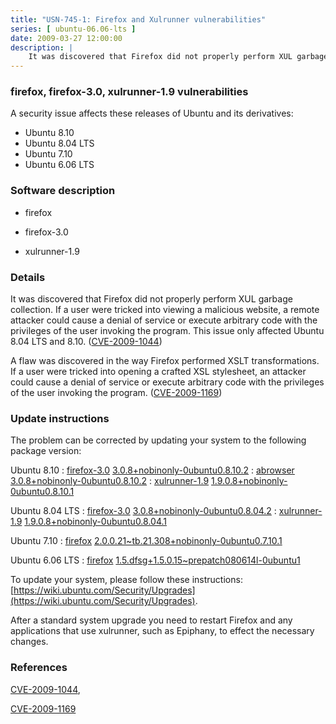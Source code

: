 ```yaml
---
title: "USN-745-1: Firefox and Xulrunner vulnerabilities"
series: [ ubuntu-06.06-lts ]
date: 2009-03-27 12:00:00
description: |
    It was discovered that Firefox did not properly perform XUL garbage collection. If a user were tricked into viewing a malicious website, a remote attacker could cause a denial of service or execute arbitrary code with the privileges of the user invoking the program. This issue only affected Ubuntu 8.04 LTS and 8.10. ([CVE-2009-1044](http://people.ubuntu.com/~ubuntu-security/cve/CVE-2009-1044))
--- 
```

 
### firefox, firefox-3.0, xulrunner-1.9 vulnerabilities

A security issue affects these releases of Ubuntu and its derivatives:

* Ubuntu 8.10
* Ubuntu 8.04 LTS
* Ubuntu 7.10
* Ubuntu 6.06 LTS

### Software description

* firefox 

* firefox-3.0 

* xulrunner-1.9 

### Details

It was discovered that Firefox did not properly perform XUL garbage collection. If a user were tricked into viewing a malicious website, a remote attacker could cause a denial of service or execute arbitrary code with the privileges of the user invoking the program. This issue only affected Ubuntu 8.04 LTS and 8.10. ([CVE-2009-1044](http://people.ubuntu.com/~ubuntu-security/cve/CVE-2009-1044))

A flaw was discovered in the way Firefox performed XSLT transformations. If a user were tricked into opening a crafted XSL stylesheet, an attacker could cause a denial of service or execute arbitrary code with the privileges of the user invoking the program. ([CVE-2009-1169](http://people.ubuntu.com/~ubuntu-security/cve/CVE-2009-1169)) 

### Update instructions

The problem can be corrected by updating your system to the following package version:

Ubuntu 8.10
 : [firefox-3.0](https://launchpad.net/ubuntu/+source/firefox-3.0) <span> [3.0.8+nobinonly-0ubuntu0.8.10.2](https://launchpad.net/ubuntu/+source/firefox-3.0/3.0.8+nobinonly-0ubuntu0.8.10.2) </span> 
 : [abrowser](https://launchpad.net/ubuntu/+source/firefox-3.0) <span> [3.0.8+nobinonly-0ubuntu0.8.10.2](https://launchpad.net/ubuntu/+source/firefox-3.0/3.0.8+nobinonly-0ubuntu0.8.10.2) </span> 
 : [xulrunner-1.9](https://launchpad.net/ubuntu/+source/xulrunner-1.9) <span> [1.9.0.8+nobinonly-0ubuntu0.8.10.1](https://launchpad.net/ubuntu/+source/xulrunner-1.9/1.9.0.8+nobinonly-0ubuntu0.8.10.1) </span> 

Ubuntu 8.04 LTS
 : [firefox-3.0](https://launchpad.net/ubuntu/+source/firefox-3.0) <span> [3.0.8+nobinonly-0ubuntu0.8.04.2](https://launchpad.net/ubuntu/+source/firefox-3.0/3.0.8+nobinonly-0ubuntu0.8.04.2) </span> 
 : [xulrunner-1.9](https://launchpad.net/ubuntu/+source/xulrunner-1.9) <span> [1.9.0.8+nobinonly-0ubuntu0.8.04.1](https://launchpad.net/ubuntu/+source/xulrunner-1.9/1.9.0.8+nobinonly-0ubuntu0.8.04.1) </span> 

Ubuntu 7.10
 : [firefox](https://launchpad.net/ubuntu/+source/firefox) <span> [2.0.0.21~tb.21.308+nobinonly-0ubuntu0.7.10.1](https://launchpad.net/ubuntu/+source/firefox/2.0.0.21~tb.21.308+nobinonly-0ubuntu0.7.10.1) </span> 

Ubuntu 6.06 LTS
 : [firefox](https://launchpad.net/ubuntu/+source/firefox) <span> [1.5.dfsg+1.5.0.15~prepatch080614l-0ubuntu1](https://launchpad.net/ubuntu/+source/firefox/1.5.dfsg+1.5.0.15~prepatch080614l-0ubuntu1) </span> 

To update your system, please follow these instructions: [https://wiki.ubuntu.com/Security/Upgrades](https://wiki.ubuntu.com/Security/Upgrades).

After a standard system upgrade you need to restart Firefox and any applications that use xulrunner, such as Epiphany, to effect the necessary changes. 

### References

 [CVE-2009-1044](http://people.ubuntu.com/~ubuntu-security/cve/CVE-2009-1044), 

 [CVE-2009-1169](http://people.ubuntu.com/~ubuntu-security/cve/CVE-2009-1169)
 
